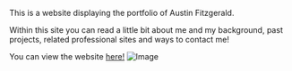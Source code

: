 This is a website displaying the portfolio of Austin Fitzgerald.

Within this site you can read a little bit about me and my background, past projects, related professional sites and ways to contact me!

You can view the website [here!](https://afitzgerald95.github.io/Portfolio/)
![Image](https://github.com/AFitzgerald95/Portfolio/blob/main/Assets/Images/Screenshot%202023-11-21%20at%2000.46.15.png)
